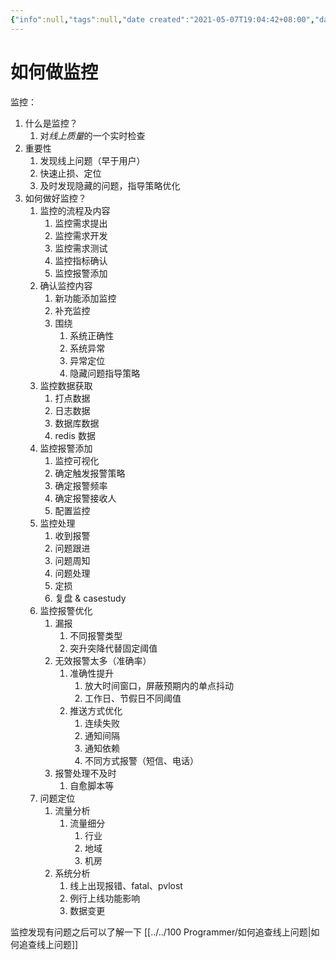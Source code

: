 ```yaml
---
{"info":null,"tags":null,"date created":"2021-05-07T19:04:42+08:00","date modified":"2024-04-15T18:33:58+08:00","dg-publish":true,"view-date":"2024-03-09","view-count":1,"aliases":[],"permalink":"/thoughts/如何做监控/","dgPassFrontmatter":true,"noteIcon":"2","created":"2021-05-07T19:04:42+08:00","updated":"2024-04-15T18:33:58+08:00"}
---
```



# 如何做监控

监控：
1. 什么是监控？
	1. 对*线上质量*的一个实时检查
2. 重要性
	1. 发现线上问题（早于用户）
	2. 快速止损、定位
	3. 及时发现隐藏的问题，指导策略优化
3. 如何做好监控？
	1. 监控的流程及内容
		1. 监控需求提出
		2. 监控需求开发
		3. 监控需求测试
		4. 监控指标确认
		5. 监控报警添加
	2. 确认监控内容
		1. 新功能添加监控
		2. 补充监控
		3. 围绕
			1. 系统正确性
			2. 系统异常
			3. 异常定位
			4. 隐藏问题指导策略
	3. 监控数据获取
		1. 打点数据
		2. 日志数据
		3. 数据库数据
		4. redis 数据
	4. 监控报警添加
	    1. 监控可视化
	    2. 确定触发报警策略
	    3. 确定报警频率
	    4. 确定报警接收人
	    5. 配置监控
	5. 监控处理
	    1. 收到报警
	    2. 问题跟进
	    3. 问题周知
	    4. 问题处理
	    5. 定损
	    6. 复盘 & casestudy
	6. 监控报警优化
		1. 漏报
			1. 不同报警类型
			2. 突升突降代替固定阈值
		2. 无效报警太多（准确率）
			1. 准确性提升
				1. 放大时间窗口，屏蔽预期内的单点抖动
				2. 工作日、节假日不同阈值
			2. 推送方式优化
				1. 连续失败
				2. 通知间隔
				3. 通知依赖
				4. 不同方式报警（短信、电话）
		3. 报警处理不及时
			1. 自愈脚本等
	7. 问题定位
		1. 流量分析
			1. 流量细分
				1. 行业
				2. 地域
				3. 机房
		2. 系统分析
			1. 线上出现报错、fatal、pvlost
			2. 例行上线功能影响
			3. 数据变更



监控发现有问题之后可以了解一下 [[../../100 Programmer/如何追查线上问题\|如何追查线上问题]]
